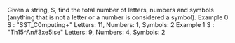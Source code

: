 Given a string, S, find the total number of letters, numbers and symbols (anything that is not a letter or a number is considered a symbol).
Example 0
S : "SST_C0mputing+"
Letters: 11, Numbers: 1, Symbols: 2
Example 1
S : "Th15^An#3xe5ise"
Letters: 9, Numbers: 4, Symbols: 2